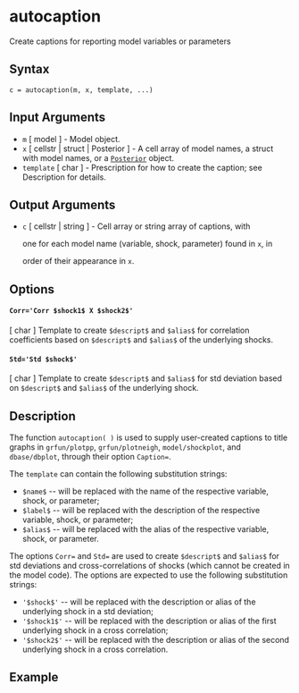 # autocaption

Create captions for reporting model variables or parameters

## Syntax

```text
c = autocaption(m, x, template, ...)
```

## Input Arguments

* `m` \[ model \] - Model object.
* `x` \[ cellstr \| struct \| Posterior \] - A cell array of model names, a struct with model names, or a [`Posterior`](../posterior-objects.md) object.
* `template` \[ char \] - Prescription for how to create the caption; see Description for details.

## Output Arguments

* `c` \[ cellstr \| string \] - Cell array or string array of captions, with

  one for each model name \(variable, shock, parameter\) found in `x`, in

  order of their appearance in `x`.

## Options

#### `Corr='Corr $shock1$ X $shock2$'`

\[ char \] Template to create `$descript$` and `$alias$` for correlation coefficients based on `$descript$` and `$alias$` of the underlying shocks.

#### `Std='Std $shock$'`

\[ char \] Template to create `$descript$` and `$alias$` for std deviation based on `$descript$` and `$alias$` of the underlying shock.

## Description

The function `autocaption( )` is used to supply user-created captions to title graphs in `grfun/plotpp`, `grfun/plotneigh`, `model/shockplot`, and `dbase/dbplot`, through their option `Caption=`.

The `template` can contain the following substitution strings:

* `$name$` -- will be replaced with the name of the respective variable, shock, or parameter;
* `$label$` -- will be replaced with the description of the respective variable, shock, or parameter;
* `$alias$` -- will be replaced with the alias of the respective variable, shock, or parameter.

The options `Corr=` and `Std=` are used to create `$descript$` and `$alias$` for std deviations and cross-correlations of shocks \(which cannot be created in the model code\). The options are expected to use the following substitution strings:

* `'$shock$'` -- will be replaced with the description or alias of the underlying shock in a std deviation;
* `'$shock1$'` -- will be replaced with the description or alias of the first underlying shock in a cross correlation;
* `'$shock2$'` -- will be replaced with the description or alias of the second underlying shock in a cross correlation.

## Example

